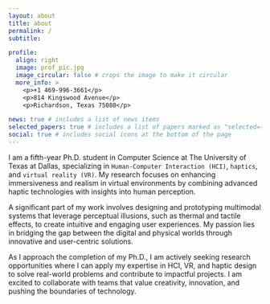 ```yaml
---
layout: about
title: about
permalink: /
subtitle: 

profile:
  align: right
  image: prof_pic.jpg
  image_circular: false # crops the image to make it circular
  more_info: >
    <p>+1 469-996-3661</p>
    <p>814 Kingswood Avenue</p>
    <p>Richardson, Texas 75080</p>

news: true # includes a list of news items
selected_papers: true # includes a list of papers marked as "selected={true}"
social: true # includes social icons at the bottom of the page
---
```


I am a fifth-year Ph.D. student in Computer Science at The University of Texas at Dallas, specializing in `Human-Computer Interaction (HCI)`, `haptics`, and `virtual reality (VR)`. My research focuses on enhancing immersiveness and realism in virtual environments by combining advanced haptic technologies with insights into human perception.

A significant part of my work involves designing and prototyping multimodal systems that leverage perceptual illusions, such as thermal and tactile effects, to create intuitive and engaging user experiences. My passion lies in bridging the gap between the digital and physical worlds through innovative and user-centric solutions.

As I approach the completion of my Ph.D., I am actively seeking research opportunities where I can apply my expertise in HCI, VR, and haptic design to solve real-world problems and contribute to impactful projects. I am excited to collaborate with teams that value creativity, innovation, and pushing the boundaries of technology.